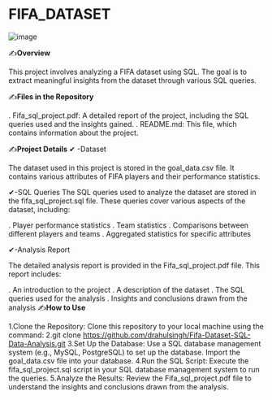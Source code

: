 # FIFA_DATASET
![image](https://github.com/user-attachments/assets/a793441f-760e-4c86-b964-b039b4ffb806)

✍**Overview**

This project involves analyzing a FIFA dataset using SQL. The goal is to extract meaningful insights from the dataset through various SQL queries.

✍**Files in the Repository**

. Fifa_sql_project.pdf: A detailed report of the project, including the SQL queries used and the insights gained.
. README.md: This file, which contains information about the project.

✍**Project Details**
 ✔ -Dataset
  
The dataset used in this project is stored in the goal_data.csv file. It contains various attributes of FIFA players and their performance statistics.

✔-SQL Queries
The SQL queries used to analyze the dataset are stored in the fifa_sql_project.sql file. These queries cover various aspects of the dataset, including:

. Player performance statistics
. Team statistics
. Comparisons between different players and teams
. Aggregated statistics for specific attributes


✔-Analysis Report

The detailed analysis report is provided in the Fifa_sql_project.pdf file. This report includes:

. An introduction to the project
. A description of the dataset
. The SQL queries used for the analysis
. Insights and conclusions drawn from the analysis
✍**How to Use**

1.Clone the Repository: Clone this repository to your local machine using the command:
2.git clone https://github.com/drahulsingh/Fifa-Dataset-SQL-Data-Analysis.git
3.Set Up the Database: Use a SQL database management system (e.g., MySQL, PostgreSQL) to set up the database. Import the goal_data.csv file into your database.
4.Run the SQL Script: Execute the fifa_sql_project.sql script in your SQL database management system to run the queries.
5.Analyze the Results: Review the Fifa_sql_project.pdf file to understand the insights and conclusions drawn from the analysis.
